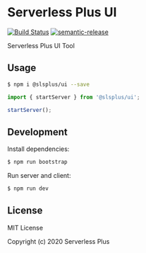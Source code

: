 # Serverless Plus UI

[![Build Status](https://github.com/serverless-plus/ui/workflows/Validate/badge.svg?branch=master)](https://github.com/serverless-plus/ui/actions?query=workflow:Validate+branch:master)
[![semantic-release](https://img.shields.io/badge/%20%20%F0%9F%93%A6%F0%9F%9A%80-semantic--release-e10079.svg)](https://github.com/semantic-release/semantic-release)

Serverless Plus UI Tool

## Usage

```bash
$ npm i @slsplus/ui --save
```

```js
import { startServer } from '@slsplus/ui';

startServer();
```

## Development

Install dependencies:

```bash
$ npm run bootstrap
```

Run server and client:

```bash
$ npm run dev
```

## License

MIT License

Copyright (c) 2020 Serverless Plus

